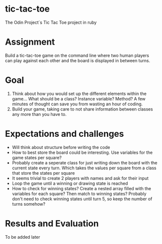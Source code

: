 # tic-tac-toe
The Odin Project´s Tic Tac Toe project in ruby

# Assignment
Build a tic-tac-toe game on the command line where two human players can play against each other and the board is displayed in between turns.

# Goal
1. Think about how you would set up the different elements within the game… What should be a class? Instance variable? Method? A few minutes of thought can save you from wasting an hour of coding.
2. Build your game, taking care to not share information between classes any more than you have to.

# Expectations and challenges
- Will think about structure before writing the code
- How to best store the board could be interesting. Use variables for the game states per square?
- Probably create a seperate class for just writing down the board with the current state every turn. Which takes the values per square from a class that store the states per square
- It seems trivial to create 2 players with names and ask for their input
- Loop the game until a winning or drawing state is reached
- How to check for winning states? Create a nested array filled with the variables for each square? Then match to winning states? Probably don't need to check winning states until turn 5, so keep the number of turns somehow?

# Results and Evaluation
To be added later
